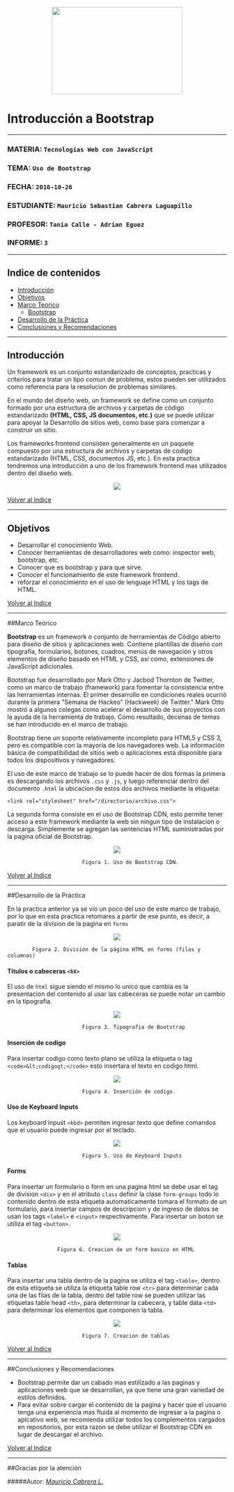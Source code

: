 <p align="center">
<img src="http://www.epn.edu.ec/gui/header/logo.svg" width="300" height="200">
</p>

# Introducción a Bootstrap
***
### MATERIA:        `Tecnologías Web con JavaScript`
### TEMA:           `Uso de Bootstrap`
### FECHA:          `2016-10-26`
### ESTUDIANTE:     `Mauricio Sebastian Cabrera Laguapillo`
### PROFESOR:       `Tania Calle - Adrian Eguez`
### INFORME:        `3`
***


## <a name="indice"></a> Indice de contenidos

- <a href="#intro">Introducción</a>
- <a href="#objetivos">Objetivos</a>
- <a href="#marco">Marco Teorico</a>
  * <a href="#boots">Bootstrap</a>
- <a href="#desarrollo">Desarrollo de la Práctica</a>
- <a href="#conrec">Conclusiones y Recomendaciones</a> 

___

<a name="intro"></a>

## Introducción

Un framework es un conjunto estandarizado de conceptos, practicas y criterios para tratar un tipo comun de problema, estos pueden ser utilizados como referencia para la resolucion de problemas similares.

En el mundo del diseño web, un framework se define como un conjunto formado por una estructura de archivos y carpetas de código estandarizado **(HTML, CSS, JS documentos, etc.)** que se puede utilizar para apoyar la Desarrollo de sitios web, como base para comenzar a construir un sitio.

Los frameworks frontend consisten generalmente en un paquete compuesto por una estructura de archivos y carpetas de código estandarizado (HTML, CSS, documentos JS, etc.). En esta practica tendremos una introducción a uno de los framework frontend mas utilizados dentro del diseño web. 

<p align="center">
<img src="http://res.cloudinary.com/dnkqgvjbd/image/upload/v1451679096/bootstrap_xfpqre.png">
</p>

<a href="#indice">Volver al Indice</a>
***
<a name="objetivos"></a>
## Objetivos

- Desarrollar el conocimiento Web.
- Conocer herramientas de desarrolladores web como: inspector web, bootstrap, etc.
- Conocer que es bootstrap y para que sirve.
- Conocer el funcionamiento de este framework frontend.
- reforzar el conocimiento en el uso de lenguaje HTML y los tags de HTML.

<a href="#indice">Volver al Indice</a>
***
<a name="marco"></a>
##Marco Teórico

<a name="boots"></a>**Bootstrap** es un framework o conjunto de herramientas de Código abierto para diseño de sitios y aplicaciones web. Contiene plantillas de diseño con tipografía, formularios, botones, cuadros, menús de navegación y otros elementos de diseño basado en HTML y CSS, así como, extensiones de JavaScript adicionales. 

Bootstrap fue desarrollado por Mark Otto y Jacbod Thornton de Twitter, como un marco de trabajo (framework) para fomentar la consistencia entre las herramientas internas. El primer desarrollo en condiciones reales ocurrió durante la primera "Semana de Hackeo" (Hackweek) de Twitter." Mark Otto mostró a algunos colegas como acelerar el desarrollo de sus proyectos con la ayuda de la herramienta de trabajo. Como resultado, decenas de temas se han introducido en el marco de trabajo.

Bootstrap tiene un soporte relativamente incompleto para HTML5 y CSS 3, pero es compatible con la mayoría de los navegadores web. La información básica de compatibilidad de sitios web o aplicaciones está disponible para todos los dispositivos y navegadores.

El uso de este marco de trabajo se lo puede hacer de dos formas la primera es descargando los archivos ```.css``` y ```.js```, y luego referenciar dentro del documento ```.html``` la ubicacion de estos dos archivos mediante la etiqueta:
```
<link rel="stylesheet" href="/directorio/archivo.css">
```

La segunda forma consiste en  el uso de Bootstrap CDN, esto permite tener acceso a este framework mediante la web sin ningun tipo de instalacion o descarga. Simplemente se agregan las sentencias HTML suministradas por la pagina oficial de Bootstrap.

<p align="center">
<img src="https://raw.githubusercontent.com/mauseb20/Tec_Web_MC/Clase3-Bootstrap/Informe%203/Imagenes/Bootstrap%20CDN.png">
</p>

                            Figura 1. Uso de Bootstrap CDN.

<a href="#indice">Volver al Indice</a>
***
<a name="desarrollo"></a>
##Desarrollo de la Práctica

En la practica anterior ya se vio un poco del uso de este marco de trabajo, por lo que en esta practica retomares a partir de ese punto, es decir, a paratir de la division de la pagina en ```forms```

<p align="center">
<img src="https://raw.githubusercontent.com/mauseb20/Tec_Web_MC/Clase2-CSS/Informe%202/Imagenes/Resultados%20uso%20de%20bootstrap.png">
</p>

            Figura 2. División de la página HTML en forms (filas y columnas)

#### Titulos o cabeceras ```<hX>```
El uso de ```html``` sigue siendo el mismo lo unico que cambia es la presentacion del contenido al usar las cabeceras se puede notar un cambio en la tipografia.
<p align="center">
<img src="https://raw.githubusercontent.com/mauseb20/Tec_Web_MC/Clase3-Bootstrap/Informe%203/Imagenes/Cabecera%20Bootstrap.png">
</p>

                            Figura 3. Tipografia de Bootstrap  

#### Inserción de codigo 

Para insertar codigo como texto plano se utiliza la etiqueta o tag ```<code>&lt;codigogt;</code>``` esto insertara el texto en codigo html.
<p align="center">
<img src="https://raw.githubusercontent.com/mauseb20/Tec_Web_MC/Clase3-Bootstrap/Informe%203/Imagenes/Insercion%20Codigo.png">
</p>

                            Figura 4. Inserción de codigo.

#### Uso de Keyboard Inputs 

Los keyboard inpust ```<kbd>``` permiten ingresar texto que define comandos que el usuario puede ingresar por el teclado.
<p align="center">
<img src="https://raw.githubusercontent.com/mauseb20/Tec_Web_MC/Clase3-Bootstrap/Informe%203/Imagenes/kbd.png">
</p>

                            Figura 5. Uso de Keyboard Inputs

#### Forms 

Para insertar un formulario o form en una pagina html se debe usar el tag de division ```<div>``` y en el atributo ```class``` definir la clase ```form-groups``` todo lo contenido dentro de esta etiqueta automaticamente tomara el formato de un formulario, para insertar campos de descripcion y de ingreso de datos se usan los tags ```<label>``` e ```<input>``` respectivamente. Para insertar un boton se utiliza el tag ```<button>```.
<p align="center">
<img src="https://raw.githubusercontent.com/mauseb20/Tec_Web_MC/Clase3-Bootstrap/Informe%203/Imagenes/Forms.png">
</p>

                    Figura 6. Creacion de un form basico en HTML

#### Tablas 

Para insertar una tabla dentro de la pagina se utiliza el tag ```<table>```, dentro de esta etiqueta se utiliza la etiqueta table row ```<tr>``` para determinar cada una de las filas de la tabla, dentro del table row se pueden utilizar las etiquetas table head ```<th>```, para determinar la cabecera, y table data ```<td>``` para determinar los elementos que componen la tabla.
<p align="center">
<img src="https://raw.githubusercontent.com/mauseb20/Tec_Web_MC/Clase3-Bootstrap/Informe%203/Imagenes/Tablas.png">
</p>

                            Figura 7. Creacion de tablas

<a href="#indice">Volver al Indice</a>
***
<a name="conrec"></a>
##Conclusiones y Recomendaciones
- Bootstrap permite dar un cabado mas estilizado a las paginas y aplicaciones web que se desarrollan, ya que tiene una gran variedad de estilos definidos.
- Para evitar sobre cargar el contenido de la pagina y hacer que el usuario tenga una experiencia mas fluida al momento de ingresar a la pagina o aplcativo web, se recomienda utilizar todos los complementos cargados en repositorios, por esta razon se debe utilizar el Bootstrap CDN en lugar de descargar el archivo.


<a href="#indice">Volver al Indice</a>
***

##Gracias por la atención

#####Autor: *[Mauricio Cabrera L.](https://github.com/mauseb20)*